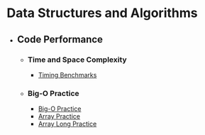 # Data Structures and Algorithms

- ## Code Performance

  - ### Time and Space Complexity

    - [Timing Benchmarks](timing-benchmarks/)

  - ### Big-O Practice

    - [Big-O Practice](big-o-practice/)
    - [Array Practice](array-practice/)
    - [Array Long Practice](array-long-practice/)
